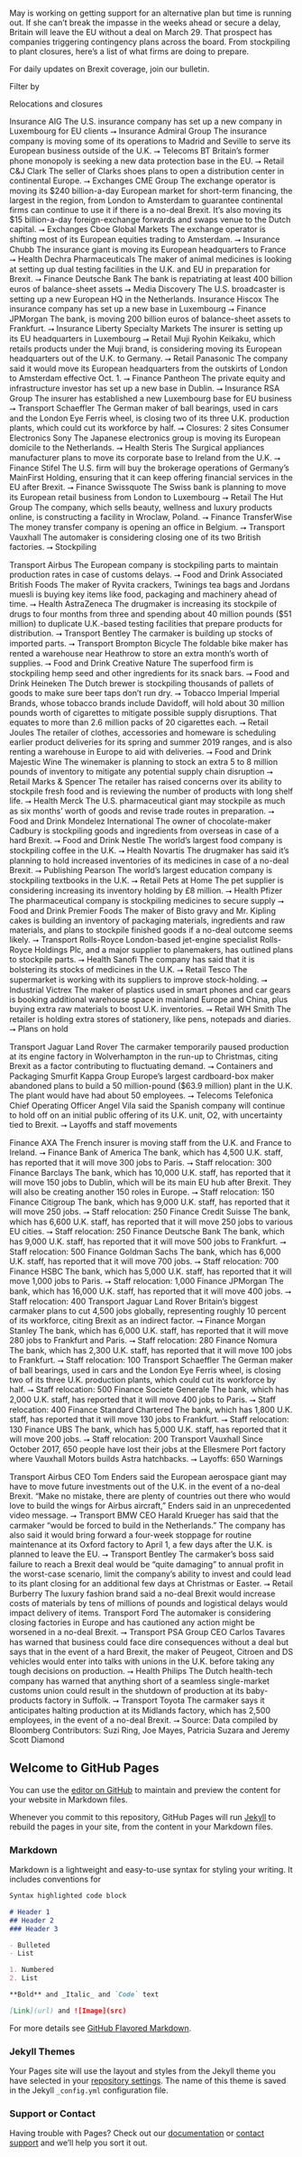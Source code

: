 May is working on getting support for an alternative plan but time is running out. If she can’t break the impasse in the weeks ahead or secure a delay, Britain will leave the EU without a deal on March 29. That prospect has companies triggering contingency plans across the board. From stockpiling to plant closures, here’s a list of what firms are doing to prepare.

For daily updates on Brexit coverage, join our bulletin.

Filter by

Relocations and closures

Insurance
AIG
The U.S. insurance company has set up a new company in Luxembourg for EU clients ⭢
Insurance
Admiral Group
The insurance company is moving some of its operations to Madrid and Seville to serve its European business outside of the U.K. ⭢
Telecoms
BT
Britain’s former phone monopoly is seeking a new data protection base in the EU. ⭢
Retail
C&J Clark
The seller of Clarks shoes plans to open a distribution center in continental Europe. ⭢
Exchanges
CME Group
The exchange operator is moving its $240 billion-a-day European market for short-term financing, the largest in the region, from London to Amsterdam to guarantee continental firms can continue to use it if there is a no-deal Brexit. It’s also moving its $15 billion-a-day foreign-exchange forwards and swaps venue to the Dutch capital. ⭢
Exchanges
Cboe Global Markets
The exchange operator is shifting most of its European equities trading to Amsterdam. ⭢
Insurance
Chubb
The insurance giant is moving its European headquarters to France ⭢
Health
Dechra Pharmaceuticals
The maker of animal medicines is looking at setting up dual testing facilities in the U.K. and EU in preparation for Brexit. ⭢
Finance
Deutsche Bank
The bank is repatriating at least 400 billion euros of balance-sheet assets ⭢
Media
Discovery
The U.S. broadcaster is setting up a new European HQ in the Netherlands.
Insurance
Hiscox
The insurance company has set up a new base in Luxembourg ⭢
Finance
JPMorgan
The bank, is moving 200 billion euros of balance-sheet assets to Frankfurt. ⭢
Insurance
Liberty Specialty Markets
The insurer is setting up its EU headquarters in Luxembourg ⭢
Retail
Muji
Ryohin Keikaku, which retails products under the Muji brand, is considering moving its European headquarters out of the U.K. to Germany. ⭢
Retail
Panasonic
The company said it would move its European headquarters from the outskirts of London to Amsterdam effective Oct. 1. ⭢
Finance
Pantheon
The private equity and infrastructure investor has set up a new base in Dublin. ⭢
Insurance
RSA Group
The insurer has established a new Luxembourg base for EU business ⭢
Transport
Schaeffler
The German maker of ball bearings, used in cars and the London Eye Ferris wheel, is closing two of its three U.K. production plants, which could cut its workforce by half. ⭢
Closures: 2 sites
Consumer Electronics
Sony
The Japanese electronics group is moving its European domicile to the Netherlands. ⭢
Health
Steris
The Surgical appliances manufacturer plans to move its corporate base to Ireland from the U.K. ⭢
Finance
Stifel
The U.S. firm will buy the brokerage operations of Germany’s MainFirst Holding, ensuring that it can keep offering financial services in the EU after Brexit. ⭢
Finance
Swissquote
The Swiss bank is planning to move its European retail business from London to Luxembourg ⭢
Retail
The Hut Group
The company, which sells beauty, wellness and luxury products online, is constructing a facility in Wroclaw, Poland. ⭢
Finance
TransferWise
The money transfer company is opening an office in Belgium. ⭢
Transport
Vauxhall
The automaker is considering closing one of its two British factories. ⭢
Stockpiling

Transport
Airbus
The European company is stockpiling parts to maintain production rates in case of customs delays. ⭢
Food and Drink
Associated British Foods
The maker of Ryvita crackers, Twinings tea bags and Jordans muesli is buying key items like food, packaging and machinery ahead of time. ⭢
Health
AstraZeneca
The drugmaker is increasing its stockpile of drugs to four months from three and spending about 40 million pounds ($51 million) to duplicate U.K.-based testing facilities that prepare products for distribution. ⭢
Transport
Bentley
The carmaker is building up stocks of imported parts. ⭢
Transport
Brompton Bicycle
The foldable bike maker has rented a warehouse near Heathrow to store an extra month’s worth of supplies. ⭢
Food and Drink
Creative Nature
The superfood firm is stockpiling hemp seed and other ingredients for its snack bars. ⭢
Food and Drink
Heineken
The Dutch brewer is stockpiling thousands of pallets of goods to make sure beer taps don’t run dry. ⭢
Tobacco
Imperial
Imperial Brands, whose tobacco brands include Davidoff, will hold about 30 million pounds worth of cigarettes to mitigate possible supply disruptions. That equates to more than 2.6 million packs of 20 cigarettes each. ⭢
Retail
Joules
The retailer of clothes, accessories and homeware is scheduling earlier product deliveries for its spring and summer 2019 ranges, and is also renting a warehouse in Europe to aid with deliveries. ⭢
Food and Drink
Majestic Wine
The winemaker is planning to stock an extra 5 to 8 million pounds of inventory to mitigate any potential supply chain disruption ⭢
Retail
Marks & Spencer
The retailer has raised concerns over its ability to stockpile fresh food and is reviewing the number of products with long shelf life. ⭢
Health
Merck
The U.S. pharmaceutical giant may stockpile as much as six months’ worth of goods and revise trade routes in preparation. ⭢
Food and Drink
Mondelez International
The owner of chocolate-maker Cadbury is stockpiling goods and ingredients from overseas in case of a hard Brexit. ⭢
Food and Drink
Nestle
The world’s largest food company is stockpiling coffee in the U.K. ⭢
Health
Novartis
The drugmaker has said it’s planning to hold increased inventories of its medicines in case of a no-deal Brexit. ⭢
Publishing
Pearson
The world’s largest education company is stockpiling textbooks in the U.K. ⭢
Retail
Pets at Home
The pet supplier is considering increasing its inventory holding by £8 million. ⭢
Health
Pfizer
The pharmaceutical company is stockpiling medicines to secure supply ⭢
Food and Drink
Premier Foods
The maker of Bisto gravy and Mr. Kipling cakes is building an inventory of packaging materials, ingredients and raw materials, and plans to stockpile finished goods if a no-deal outcome seems likely. ⭢
Transport
Rolls-Royce
London-based jet-engine specialist Rolls-Royce Holdings Plc, and a major supplier to planemakers, has outlined plans to stockpile parts. ⭢
Health
Sanofi
The company has said that it is bolstering its stocks of medicines in the U.K. ⭢
Retail
Tesco
The supermarket is working with its suppliers to improve stock-holding. ⭢
Industrial
Victrex
The maker of plastics used in smart phones and car gears is booking additional warehouse space in mainland Europe and China, plus buying extra raw materials to boost U.K. inventories. ⭢
Retail
WH Smith
The retailer is holding extra stores of stationery, like pens, notepads and diaries. ⭢
Plans on hold

Transport
Jaguar Land Rover
The carmaker temporarily paused production at its engine factory in Wolverhampton in the run-up to Christmas, citing Brexit as a factor contributing to fluctuating demand. ⭢
Containers and Packaging
Smurfit Kappa Group
Europe’s largest cardboard-box maker abandoned plans to build a 50 million-pound ($63.9 million) plant in the U.K. The plant would have had about 50 employees. ⭢
Telecoms
Telefonica
Chief Operating Officer Angel Vila said the Spanish company will continue to hold off on an initial public offering of its U.K. unit, O2, with uncertainty tied to Brexit. ⭢
Layoffs and staff movements

Finance
AXA
The French insurer is moving staff from the U.K. and France to Ireland. ⭢
Finance
Bank of America
The bank, which has 4,500 U.K. staff, has reported that it will move 300 jobs to Paris. ⭢
Staff relocation: 300
Finance
Barclays
The bank, which has 10,000 U.K. staff, has reported that it will move 150 jobs to Dublin, which will be its main EU hub after Brexit. They will also be creating another 150 roles in Europe. ⭢
Staff relocation: 150
Finance
Citigroup
The bank, which has 9,000 U.K. staff, has reported that it will move 250 jobs. ⭢
Staff relocation: 250
Finance
Credit Suisse
The bank, which has 6,600 U.K. staff, has reported that it will move 250 jobs to various EU cities. ⭢
Staff relocation: 250
Finance
Deutsche Bank
The bank, which has 9,000 U.K. staff, has reported that it will move 500 jobs to Frankfurt. ⭢
Staff relocation: 500
Finance
Goldman Sachs
The bank, which has 6,000 U.K. staff, has reported that it will move 700 jobs. ⭢
Staff relocation: 700
Finance
HSBC
The bank, which has 5,000 U.K. staff, has reported that it will move 1,000 jobs to Paris. ⭢
Staff relocation: 1,000
Finance
JPMorgan
The bank, which has 16,000 U.K. staff, has reported that it will move 400 jobs. ⭢
Staff relocation: 400
Transport
Jaguar Land Rover
Britain’s biggest carmaker plans to cut 4,500 jobs globally, representing roughly 10 percent of its workforce, citing Brexit as an indirect factor. ⭢
Finance
Morgan Stanley
The bank, which has 6,000 U.K. staff, has reported that it will move 280 jobs to Frankfurt and Paris. ⭢
Staff relocation: 280
Finance
Nomura
The bank, which has 2,300 U.K. staff, has reported that it will move 100 jobs to Frankfurt. ⭢
Staff relocation: 100
Transport
Schaeffler
The German maker of ball bearings, used in cars and the London Eye Ferris wheel, is closing two of its three U.K. production plants, which could cut its workforce by half. ⭢
Staff relocation: 500
Finance
Societe Generale
The bank, which has 2,000 U.K. staff, has reported that it will move 400 jobs to Paris. ⭢
Staff relocation: 400
Finance
Standard Chartered
The bank, which has 1,800 U.K. staff, has reported that it will move 130 jobs to Frankfurt. ⭢
Staff relocation: 130
Finance
UBS
The bank, which has 5,000 U.K. staff, has reported that it will move 200 jobs. ⭢
Staff relocation: 200
Transport
Vauxhall
Since October 2017, 650 people have lost their jobs at the Ellesmere Port factory where Vauxhall Motors builds Astra hatchbacks. ⭢
Layoffs: 650
Warnings

Transport
Airbus
CEO Tom Enders said the European aerospace giant may have to move future investments out of the U.K. in the event of a no-deal Brexit. “Make no mistake, there are plenty of countries out there who would love to build the wings for Airbus aircraft,” Enders said in an unprecedented video message. ⭢
Transport
BMW
CEO Harald Krueger has said that the carmaker “would be forced to build in the Netherlands.” The company has also said it would bring forward a four-week stoppage for routine maintenance at its Oxford factory to April 1, a few days after the U.K. is planned to leave the EU. ⭢
Transport
Bentley
The carmaker’s boss said failure to reach a Brexit deal would be “quite damaging” to annual profit in the worst-case scenario, limit the company’s ability to invest and could lead to its plant closing for an additional few days at Christmas or Easter. ⭢
Retail
Burberry
The luxury fashion brand said a no-deal Brexit would increase costs of materials by tens of millions of pounds and logistical delays would impact delivery of items.
Transport
Ford
The automaker is considering closing factories in Europe and has cautioned any action might be worsened in a no-deal Brexit. ⭢
Transport
PSA Group
CEO Carlos Tavares has warned that business could face dire consequences without a deal but says that in the event of a hard Brexit, the maker of Peugeot, Citroen and DS vehicles would enter into talks with unions in the U.K. before taking any tough decisions on production. ⭢
Health
Philips
The Dutch health-tech company has warned that anything short of a seamless single-market customs union could result in the shutdown of production at its baby-products factory in Suffolk. ⭢
Transport
Toyota
The carmaker says it anticipates halting production at its Midlands factory, which has 2,500 employees, in the event of a no-deal Brexit. ⭢
Source: Data compiled by Bloomberg
Contributors: Suzi Ring, Joe Mayes, Patricia Suzara and Jeremy Scott Diamond


## Welcome to GitHub Pages

You can use the [editor on GitHub](https://github.com/benrmatthews/Brexit-impact-tracker/edit/master/README.md) to maintain and preview the content for your website in Markdown files.

Whenever you commit to this repository, GitHub Pages will run [Jekyll](https://jekyllrb.com/) to rebuild the pages in your site, from the content in your Markdown files.

### Markdown

Markdown is a lightweight and easy-to-use syntax for styling your writing. It includes conventions for

```markdown
Syntax highlighted code block

# Header 1
## Header 2
### Header 3

- Bulleted
- List

1. Numbered
2. List

**Bold** and _Italic_ and `Code` text

[Link](url) and ![Image](src)
```

For more details see [GitHub Flavored Markdown](https://guides.github.com/features/mastering-markdown/).

### Jekyll Themes

Your Pages site will use the layout and styles from the Jekyll theme you have selected in your [repository settings](https://github.com/benrmatthews/Brexit-impact-tracker/settings). The name of this theme is saved in the Jekyll `_config.yml` configuration file.

### Support or Contact

Having trouble with Pages? Check out our [documentation](https://help.github.com/categories/github-pages-basics/) or [contact support](https://github.com/contact) and we’ll help you sort it out.
